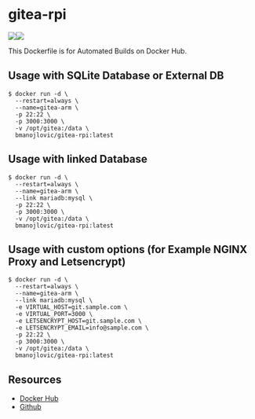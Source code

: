 # gitea-rpi
[![](https://images.microbadger.com/badges/image/bmanojlovic/gitea-rpi:latest.svg)](https://microbadger.com/images/bmanojlovic/gitea-rpi:latest "Get your own image badge on microbadger.com")![](https://img.shields.io/docker/pulls/bmanojlovic/gitea-rpi.svg)

This Dockerfile is for Automated Builds on Docker Hub.

## Usage with SQLite Database or External DB
```
$ docker run -d \
  --restart=always \
  --name=gitea-arm \
  -p 22:22 \
  -p 3000:3000 \
  -v /opt/gitea:/data \
  bmanojlovic/gitea-rpi:latest
```
## Usage with linked Database
```
$ docker run -d \
  --restart=always \
  --name=gitea-arm \
  --link mariadb:mysql \
  -p 22:22 \
  -p 3000:3000 \
  -v /opt/gitea:/data \
  bmanojlovic/gitea-rpi:latest
```
## Usage with custom options (for Example NGINX Proxy and Letsencrypt)
```
$ docker run -d \
  --restart=always \
  --name=gitea-arm \
  --link mariadb:mysql \
  -e VIRTUAL_HOST=git.sample.com \
  -e VIRTUAL_PORT=3000 \
  -e LETSENCRYPT_HOST=git.sample.com \
  -e LETSENCRYPT_EMAIL=info@sample.com \
  -p 22:22 \
  -p 3000:3000 \
  -v /opt/gitea:/data \
  bmanojlovic/gitea-rpi:latest
```
## Resources
* [Docker Hub](https://hub.docker.com/r/bmanojlovic/gitea-rpi/)
* [Github](https://github.com/bmanojlovic/gitea-rpi/)
